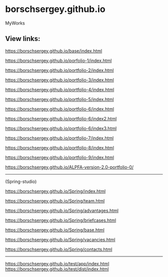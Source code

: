 ﻿# borschsergey.github.io
MyWorks

View links:
--------
https://borschsergey.github.io/base/index.html

https://borschsergey.github.io/porfolio-1/index.html

https://borschsergey.github.io/portfolio-2/index.html

https://borschsergey.github.io/portfolio-3/index.html

https://borschsergey.github.io/portfolio-4/index.html

https://borschsergey.github.io/portfolio-5/index.html

https://borschsergey.github.io/portfolio-6/index.html

https://borschsergey.github.io/portfolio-6/index2.html

https://borschsergey.github.io/portfolio-6/index3.html

https://borschsergey.github.io/portfolio-7/index.html

https://borschsergey.github.io/portfolio-8/index.html

https://borschsergey.github.io/portfolio-9/index.html

https://borschsergey.github.io/ALPFA-version-2.0-portfolio-0/

------------------------------------------------------------------------------------------------------------------------------------------------------------------------------------------------------------------------

(Spring-studio)

https://borschsergey.github.io/Spring/index.html

https://borschsergey.github.io/Spring/team.html

https://borschsergey.github.io/Spring/advantages.html

https://borschsergey.github.io/Spring/briefcases.html

https://borschsergey.github.io/Spring/base.html

https://borschsergey.github.io/Spring/vacancies.html

https://borschsergey.github.io/Spring/contacts.html

------------------------------------------------------------------------------------------------------------------------------------------------------------------------------------------------------------------------

https://borschsergey.github.io/test/app/index.html
https://borschsergey.github.io/test/dist/index.html